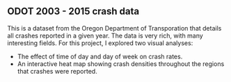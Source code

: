 ## ODOT 2003 - 2015 crash data

This is a dataset from the Oregon Department of Transporation that details all crashes reported in a given year. The data is very rich, with many interesting fields. For this project, I explored two visual analyses: 

- The effect of time of day and day of week on crash rates.
- An interactive heat map showing crash densities throughout the regions that crashes were reported.
